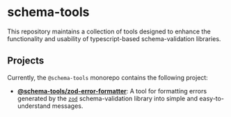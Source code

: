 # schema-tools

This repository maintains a collection of tools designed to enhance the functionality and usability of typescript-based schema-validation libraries.

## Projects

Currently, the `@schema-tools` monorepo contains the following project:

- **[@schema-tools/zod-error-formatter](./source/zod-error-formatter/readme.md)**: A tool for formatting errors generated by the [`zod`](https://github.com/colinhacks/zod) schema-validation library into simple and easy-to-understand messages.
